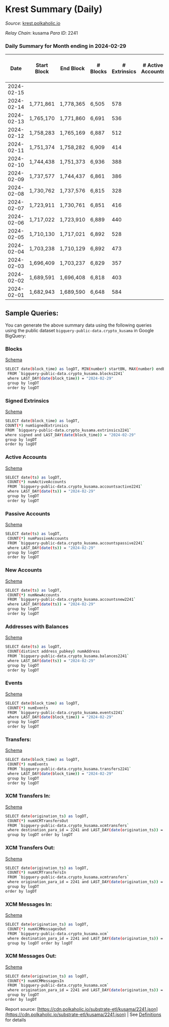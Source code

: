 # Krest Summary (Daily)

_Source_: [krest.polkaholic.io](https://krest.polkaholic.io)

*Relay Chain*: kusama
*Para ID*: 2241



### Daily Summary for Month ending in 2024-02-29


| Date    | Start Block | End Block | # Blocks | # Extrinsics | # Active Accounts | # Passive Accounts | # New Accounts | # Addresses | # Events  | # Transfers ($USD) | # XCM Transfers In ($USD) | # XCM Transfers Out ($USD) | # XCM In | # XCM Out | Issues |
|---------|-------------|-----------|----------|--------------|-------------------|--------------------|----------------|-------------|-----------|--------------------|---------------------------|----------------------------|----------|-----------|--------|
| 2024-02-15 |  |  |  |  |  |  |  |  |  |   |   |   |  |  |  |
| 2024-02-14 | 1,771,861 | 1,778,365 | 6,505 | 578 |  |  |  |  | 269,332 | 110,068  |   |   |  |  |  |
| 2024-02-13 | 1,765,170 | 1,771,860 | 6,691 | 536 |  |  |  |  | 273,801 | 111,837  |   |   |  |  |  |
| 2024-02-12 | 1,758,283 | 1,765,169 | 6,887 | 512 |  |  |  |  | 277,561 | 112,868  |   |   |  |  |  |
| 2024-02-11 | 1,751,374 | 1,758,282 | 6,909 | 414 |  |  |  |  | 273,854 | 111,436  |   |   |  |  |  |
| 2024-02-10 | 1,744,438 | 1,751,373 | 6,936 | 388 |  |  |  |  | 270,420 | 109,705  |   |   |  |  |  |
| 2024-02-09 | 1,737,577 | 1,744,437 | 6,861 | 386 |  |  |  |  | 262,854 | 106,184  |   |   |  |  |  |
| 2024-02-08 | 1,730,762 | 1,737,576 | 6,815 | 328 |  |  |  |  | 256,178 | 103,175  |   |   |  |  |  |
| 2024-02-07 | 1,723,911 | 1,730,761 | 6,851 | 416 |  |  |  |  | 257,624 | 103,497  |   |   |  |  |  |
| 2024-02-06 | 1,717,022 | 1,723,910 | 6,889 | 440 |  |  |  |  | 253,979 | 101,523  |   |   |  |  |  |
| 2024-02-05 | 1,710,130 | 1,717,021 | 6,892 | 528 |  |  |  |  | 251,461 | 99,897  |   |   |  |  |  |
| 2024-02-04 | 1,703,238 | 1,710,129 | 6,892 | 473 |  |  |  |  | 249,507 | 99,126  |   |   |  |  |  |
| 2024-02-03 | 1,696,409 | 1,703,237 | 6,829 | 357 |  |  |  |  | 244,290 | 97,055  |   |   |  |  |  |
| 2024-02-02 | 1,689,591 | 1,696,408 | 6,818 | 403 |  |  |  |  | 239,376 | 94,490  |   |   |  |  |  |
| 2024-02-01 | 1,682,943 | 1,689,590 | 6,648 | 584 |  |  |  |  | 229,259 | 89,490  |   |   |  |  |  |

## Sample Queries:
You can generate the above summary data using the following queries using the public dataset `bigquery-public-data.crypto_kusama` in Google BigQuery:


### Blocks 

[Schema](https://github.com/colorfulnotion/substrate-etl/blob/main/schema/blocks.json)

```bash
SELECT date(block_time) as logDT, MIN(number) startBN, MAX(number) endBN, COUNT(*) numBlocks 
 FROM `bigquery-public-data.crypto_kusama.blocks2241`  
 where LAST_DAY(date(block_time)) = "2024-02-29" 
 group by logDT 
 order by logDT
```

### Signed Extrinsics 

[Schema](https://github.com/colorfulnotion/substrate-etl/blob/main/schema/extrinsics.json)

```bash
SELECT date(block_time) as logDT, 
COUNT(*) numSignedExtrinsics 
FROM `bigquery-public-data.crypto_kusama.extrinsics2241`  
where signed and LAST_DAY(date(block_time)) = "2024-02-29" 
group by logDT 
order by logDT
```

### Active Accounts 

[Schema](https://github.com/colorfulnotion/substrate-etl/blob/main/schema/accountsactive.json)

```bash
SELECT date(ts) as logDT, 
 COUNT(*) numActiveAccounts 
 FROM `bigquery-public-data.crypto_kusama.accountsactive2241` 
 where LAST_DAY(date(ts)) = "2024-02-29" 
 group by logDT 
 order by logDT
```

### Passive Accounts 

[Schema](https://github.com/colorfulnotion/substrate-etl/blob/main/schema/accountspassive.json)

```bash
SELECT date(ts) as logDT, 
 COUNT(*) numPassiveAccounts 
 FROM `bigquery-public-data.crypto_kusama.accountspassive2241` 
 where LAST_DAY(date(ts)) = "2024-02-29" 
 group by logDT 
 order by logDT
```

### New Accounts 

[Schema](https://github.com/colorfulnotion/substrate-etl/blob/main/schema/accountsnew.json)

```bash
SELECT date(ts) as logDT, 
 COUNT(*) numNewAccounts 
 FROM `bigquery-public-data.crypto_kusama.accountsnew2241` 
 where LAST_DAY(date(ts)) = "2024-02-29" 
 group by logDT
 order by logDT
```

### Addresses with Balances 

[Schema](https://github.com/colorfulnotion/substrate-etl/blob/main/schema/balances.json)

```bash
SELECT date(ts) as logDT,
 COUNT(distinct address_pubkey) numAddress 
 FROM `bigquery-public-data.crypto_kusama.balances2241` 
 where LAST_DAY(date(ts)) = "2024-02-29" 
 group by logDT 
 order by logDT
```

### Events 

[Schema](https://github.com/colorfulnotion/substrate-etl/blob/main/schema/events.json)

```bash
SELECT date(block_time) as logDT, 
 COUNT(*) numEvents 
 FROM `bigquery-public-data.crypto_kusama.events2241` 
 where LAST_DAY(date(block_time)) = "2024-02-29" 
 group by logDT 
 order by logDT
```

### Transfers:

[Schema](https://github.com/colorfulnotion/substrate-etl/blob/main/schema/transfers.json)

```bash
SELECT date(block_time) as logDT, 
 COUNT(*) numEvents 
 FROM `bigquery-public-data.crypto_kusama.transfers2241` 
 where LAST_DAY(date(block_time)) = "2024-02-29" 
 group by logDT 
 order by logDT
```

### XCM Transfers In: 

[Schema](https://github.com/colorfulnotion/substrate-etl/blob/main/schema/xcmtransfers.json)

```bash
SELECT date(origination_ts) as logDT, 
 COUNT(*) numXCMTransfersOut 
 FROM `bigquery-public-data.crypto_kusama.xcmtransfers` 
 where destination_para_id = 2241 and LAST_DAY(date(origination_ts)) = "2024-02-29" 
 group by logDT order by logDT
```

### XCM Transfers Out: 

[Schema](https://github.com/colorfulnotion/substrate-etl/blob/main/schema/xcmtransfers.json)

```bash
SELECT date(origination_ts) as logDT, 
 COUNT(*) numXCMTransfersIn 
 FROM `bigquery-public-data.crypto_kusama.xcmtransfers` 
 where origination_para_id = 2241 and LAST_DAY(date(origination_ts)) = "2024-02-29" 
 group by logDT 
order by logDT
```

### XCM Messages In: 

[Schema](https://github.com/colorfulnotion/substrate-etl/blob/main/schema/xcm.json)

```bash
SELECT date(origination_ts) as logDT, 
 COUNT(*) numXCMMessagesOut 
 FROM `bigquery-public-data.crypto_kusama.xcm` 
 where destination_para_id = 2241 and LAST_DAY(date(origination_ts)) = "2024-02-29" 
 group by logDT order by logDT
```

### XCM Messages Out: 

[Schema](https://github.com/colorfulnotion/substrate-etl/blob/main/schema/xcm.json)

```bash
SELECT date(origination_ts) as logDT, 
 COUNT(*) numXCMMessagesIn 
 FROM `bigquery-public-data.crypto_kusama.xcm` 
 where origination_para_id = 2241 and LAST_DAY(date(origination_ts)) = "2024-02-29" 
 group by logDT 
order by logDT
```


Report source: [https://cdn.polkaholic.io/substrate-etl/kusama/2241.json](https://cdn.polkaholic.io/substrate-etl/kusama/2241.json) | See [Definitions](/DEFINITIONS.md) for details
